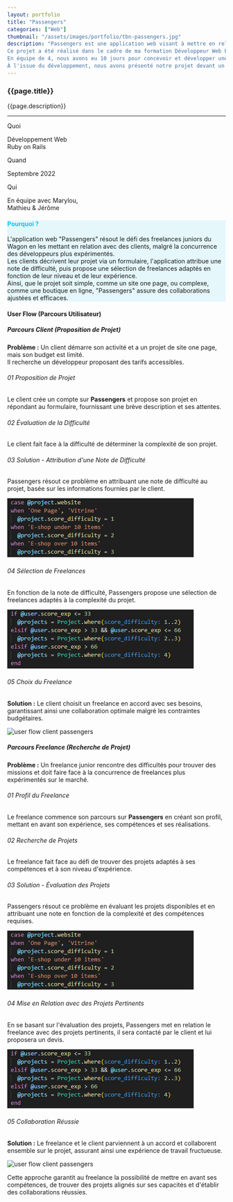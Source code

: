 ```yaml
---
layout: portfolio
title: "Passengers"
categories: ["Web"]
thumbnail: "/assets/images/portfolio/tbn-passengers.jpg"
description: "Passengers est une application web visant à mettre en relation d'anciens élèves du Wagon, désormais freelances, avec des clients potentiels.
Ce projet a été réalisé dans le cadre de ma formation Développeur Web Full-Stack au Wagon Marseille. <br><br>
En équipe de 4, nous avons eu 10 jours pour concevoir et développer une application web en utilisant le framework Rails. <br>
À l'issue du développement, nous avons présenté notre projet devant un public et un jury lors du Demo Day, marquant la clôture de notre formation."
---
```

<div class="col-lg-8 text-left pf-container">
	<h3 class="mb-3 mt-3 project-title">{{page.title}}</h3>
	<p>{{page.description}}</p>

  <hr class="my-5">

  <div class="row">
      <div class="col-lg-4 text-center">
        <p class="text-color font-weight-bold mb-2">Quoi</p>
        <p>Développement Web <br> Ruby on Rails</p>
      </div>
      <div class="col-lg-4 text-center">
        <p class="text-color font-weight-bold mb-2">Quand</p>
        <p>Septembre 2022</p>
      </div>
      <div class="col-lg-4 text-center">
        <p class="text-color font-weight-bold mb-2">Qui</p>
        <p>En équipe avec Marylou, <br> Mathieu & Jérôme </p>
      </div>
  </div>
</div>

<div class="col-lg-12 text-center my-5 p-5" style="background-color: #c9f1f978">
  <h4 class="mb-3" style="color: #00c8f2">Pourquoi ?</h4>
	<p class="project-caption">L'application web "Passengers" résout le défi des freelances juniors du Wagon en les mettant en relation avec des clients, malgré la concurrence des développeurs plus expérimentés. <br>
  Les clients décrivent leur projet via un formulaire, l'application attribue une note de difficulté, puis propose une sélection de freelances adaptés en fonction de leur niveau et de leur expérience. <br>
  Ainsi, que le projet soit simple, comme un site one page, ou complexe, comme une boutique en ligne, "Passengers" assure des collaborations ajustées et efficaces.</p>
</div>

<div class="container">
  <div class="service-2 col-lg-12 mt-5">
    <h4>User Flow (Parcours Utilisateur)</h4>
  </div>
  <div class="user-flow mt-5">
    <h5>Parcours Client (Proposition de Projet)</h5>
    <p><strong>Problème :</strong> Un client démarre son activité et a un projet de site one page, mais son budget est limité. <br> Il recherche un développeur proposant des tarifs accessibles.</p>
    <h6><span class="step">01</span> Proposition de Projet</h6>
    <p>Le client crée un compte sur <strong>Passengers</strong> et propose son projet en répondant au formulaire, fournissant une brève description et ses attentes.</p>
    <h6><span class="step">02</span> Évaluation de la Difficulté</h6>
    <p>Le client fait face à la difficulté de déterminer la complexité de son projet.</p>
    <h6><span class="step">03</span> Solution - Attribution d'une Note de Difficulté</h6>
    <p>Passengers résout ce problème en attribuant une note de difficulté au projet, basée sur les informations fournies par le client.</p>
    <div class="col my-3 px-0 justify-content-start">
      <div class="fade-in animscroll">
        <img src="/assets/images/portfolio/passengers/project-score-code-sample.jpg" alt="user flow client passengers" class="project-img">
      </div>
    </div>
    <h6><span class="step">04</span> Sélection de Freelances</h6>
    <p>En fonction de la note de difficulté, Passengers propose une sélection de freelances adaptés à la complexité du projet.</p>
     <div class="col my-3 px-0 justify-content-start">
      <div class="fade-in animscroll">
        <img src="/assets/images/portfolio/passengers/user-score-code-sample.jpg" alt="user flow client passengers" class="project-img">
      </div>
    </div>
    <h6><span class="step">05</span> Choix du Freelance</h6>
    <p><strong>Solution :</strong> Le client choisit un freelance en accord avec ses besoins, garantissant ainsi une collaboration optimale malgré les contraintes budgétaires.</p>
    <div class="col mt-3 mb-5 px-0 paysage-container">
      <div class="fade-in animscroll">
        <img src="/assets/images/portfolio/passengers/passengers-client-flow.gif" alt="user flow client passengers" class="project-img">
      </div>
    </div>
  </div>

  <div class="user-flow mt-5">
    <h5>Parcours Freelance (Recherche de Projet)</h5>
    <p><strong>Problème :</strong> Un freelance junior rencontre des difficultés pour trouver des missions et doit faire face à la concurrence de freelances plus expérimentés sur le marché.</p>
    <h6><span class="step">01</span> Profil du Freelance</h6>
    <p>Le freelance commence son parcours sur <strong>Passengers</strong> en créant son profil, mettant en avant son expérience, ses compétences et ses réalisations.</p>
    <h6><span class="step">02</span> Recherche de Projets</h6>
    <p>Le freelance fait face au défi de trouver des projets adaptés à ses compétences et à son niveau d'expérience.</p>
    <h6><span class="step">03</span> Solution - Évaluation des Projets</h6>
    <p>Passengers résout ce problème en évaluant les projets disponibles et en attribuant une note en fonction de la complexité et des compétences requises.</p>
    <div class="col my-3 px-0 justify-content-start">
      <div class="fade-in animscroll">
        <img src="/assets/images/portfolio/passengers/project-score-code-sample.jpg" alt="user flow client passengers" class="project-img">
      </div>
    </div>
    <h6><span class="step">04</span> Mise en Relation avec des Projets Pertinents</h6>
    <p>En se basant sur l'évaluation des projets, Passengers met en relation le freelance avec des projets pertinents, il sera contacté par le client et lui proposera un devis.</p>
     <div class="col my-3 px-0 justify-content-start">
      <div class="fade-in animscroll">
        <img src="/assets/images/portfolio/passengers/user-score-code-sample.jpg" alt="user flow client passengers" class="project-img">
      </div>
    </div>
    <h6><span class="step">05</span> Collaboration Réussie</h6>
    <p><strong>Solution :</strong> Le freelance et le client parviennent à un accord et collaborent ensemble sur le projet, assurant ainsi une expérience de travail fructueuse.</p>
    <div class="col my-3 px-0 paysage-container">
      <div class="fade-in animscroll">
        <img src="/assets/images/portfolio/passengers/passengers-client-flow.gif" alt="user flow client passengers" class="project-img">
      </div>
    </div>
     <p>Cette approche garantit au freelance la possibilité de mettre en avant ses compétences, de trouver des projets alignés sur ses capacités et d'établir des collaborations réussies.</p>
  </div>

  <!-- <div class="service-2 col-lg-12 mt-5">
    <h4>Print</h4>
  </div>
  <div class="row justify-content-center">
    <div class="col-lg-12 col-sm-12 pt-4 mb-3 top-description">
      <div class="fade-down animscroll">
        <h5>Presse régionale (Ouest France)</h5>
        <p>Création d'un visuel destiné à un quotidien régional pour promouvoir un week-end portes ouvertes.</p>
      </div>
    </div>
    <div class="col mb-3 paysage-container">
      <div class="fade-left animscroll">
        <img src="/assets/images/portfolio/peugeot/mockup-ouest-france.jpg" alt="ouest-france-beauvois" class="project-img">
       </div>
    </div>
    <div class="col-lg-12 col-sm-12 pt-4 mb-3 top-description">
      <div class="fade-down animscroll">
        <h5>Flyers</h5>
        <p>Un flyer promotionnel pour la location longue durée de véhicules électriques.</p>
      </div>
    </div>
    <div class="col mb-3 paysage-container">
      <div class="fade-right animscroll">
        <img src="/assets/images/portfolio/peugeot/flyer-electric.jpg" alt="flyer-beauvois" class="project-img">
      </div>
    </div> -->
</div>
